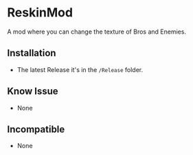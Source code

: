 # ReskinMod

A mod where you can change the texture of Bros and Enemies.

## Installation

* The latest Release it's in the `/Release` folder.

## Know Issue

* None

## Incompatible

* None
